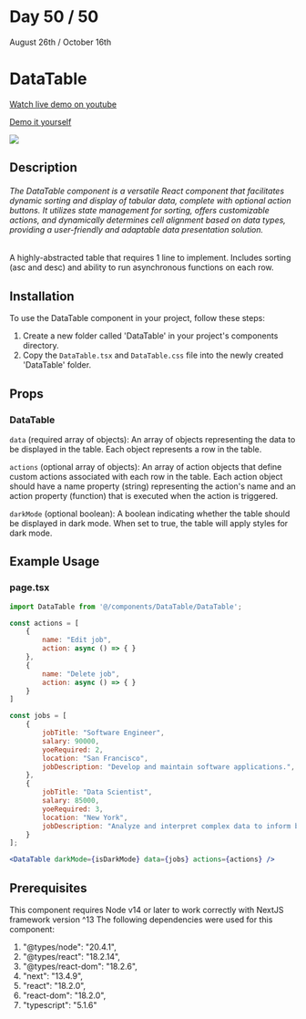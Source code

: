 # Day 50 / 50

August 26th / October 16th

# DataTable
<a href="https://youtu.be/z-UiOh0E-fM" target="_blank">Watch live demo on youtube</a>

<a href="https:/ / 50daysofcomponents.netlify.app/DataTable" target="_blank">Demo it yourself</a>

<a href="https:/ / 50daysofcomponents.netlify.app/DataTable" target="_blank"><img src="https://cdn.discordapp.com/attachments/715319623637270638/1146530634530033784/image.png"/></a>  

## Description 

###### The DataTable component is a versatile React component that facilitates dynamic sorting and display of tabular data, complete with optional action buttons. It utilizes state management for sorting, offers customizable actions, and dynamically determines cell alignment based on data types, providing a user-friendly and adaptable data presentation solution.


A highly-abstracted table that requires 1 line to implement. Includes sorting (asc and desc) and ability to run asynchronous functions on each row.

## Installation 

To use the DataTable component in your project, follow these steps:

1. Create a new folder called 'DataTable' in your project's components directory.
2. Copy the `DataTable.tsx` and `DataTable.css` file into the newly created 'DataTable' folder.

## Props 
### DataTable

`data` (required array of objects): An array of objects representing the data to be displayed in the table. Each object represents a row in the table.

`actions` (optional array of objects): An array of action objects that define custom actions associated with each row in the table. Each action object should have a name property (string) representing the action's name and an action property (function) that is executed when the action is triggered.

`darkMode` (optional boolean): A boolean indicating whether the table should be displayed in dark mode. When set to true, the table will apply styles for dark mode.

## Example Usage
### page.tsx
```jsx
import DataTable from '@/components/DataTable/DataTable';

const actions = [
    {
        name: "Edit job",
        action: async () => { }
    },
    {
        name: "Delete job",
        action: async () => { }
    }
]

const jobs = [
    {
        jobTitle: "Software Engineer",
        salary: 90000,
        yoeRequired: 2,
        location: "San Francisco",
        jobDescription: "Develop and maintain software applications.",
    },
    {
        jobTitle: "Data Scientist",
        salary: 85000,
        yoeRequired: 3,
        location: "New York",
        jobDescription: "Analyze and interpret complex data to inform business decisions.",
    }
];

<DataTable darkMode={isDarkMode} data={jobs} actions={actions} />
```

## Prerequisites
This component requires Node v14 or later to work correctly with NextJS framework version ^13
The following dependencies were used for this component:
1. "@types/node": "20.4.1",
2. "@types/react": "18.2.14",
3. "@types/react-dom": "18.2.6",
4. "next": "13.4.9",
5. "react": "18.2.0",
6. "react-dom": "18.2.0",
7. "typescript": "5.1.6"

